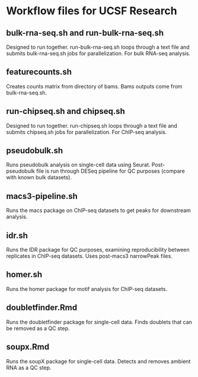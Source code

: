 # Workflow files for UCSF Research

## bulk-rna-seq.sh and run-bulk-rna-seq.sh
Designed to run together. run-bulk-rna-seq.sh loops through a text file and submits bulk-rna-seq.sh jobs for parallelization. For bulk RNA-seq analysis.

## featurecounts.sh
Creates counts matrix from directory of bams. Bams outputs come from bulk-rna-seq.sh.

## run-chipseq.sh and chipseq.sh
Designed to run together. run-chipseq.sh loops through a text file and submits chipseq.sh jobs for parallelization. For ChIP-seq analysis.

## pseudobulk.sh
Runs pseudobulk analysis on single-cell data using Seurat. Post-pseudobulk file is run through DESeq pipeline for QC purposes (compare with known bulk datasets).

## macs3-pipeline.sh
Runs the macs package on ChIP-seq datasets to get peaks for downstream analysis.

## idr.sh
Runs the IDR package for QC purposes, examining reproducibility between replicates in ChIP-seq datasets. Uses post-macs3 narrowPeak files. 

## homer.sh 
Runs the homer package for motif analysis for ChIP-seq datasets.

## doubletfinder.Rmd
Runs the doubletfinder package for single-cell data. Finds doublets that can be removed as a QC step.

## soupx.Rmd
Runs the soupX package for single-cell data. Detects and removes ambient RNA as a QC step.
